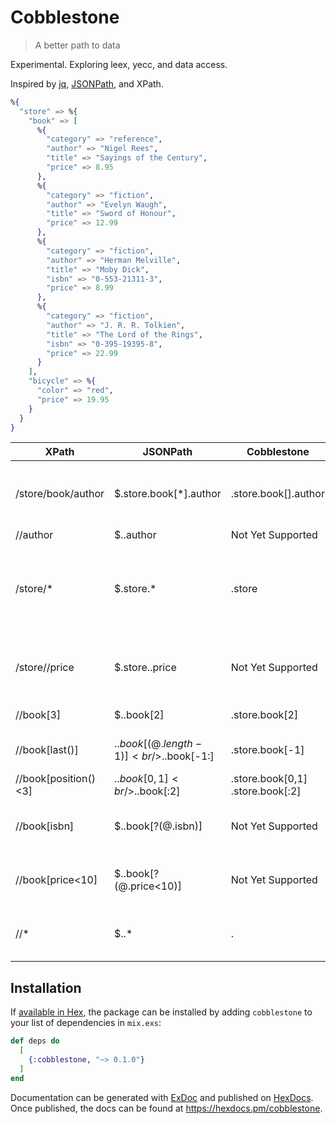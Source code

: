 # Cobblestone

> A better path to data

Experimental. Exploring leex, yecc, and data access.

Inspired by [jq](https://stedolan.github.io/jq/), [JSONPath](https://goessner.net/articles/JsonPath/), and XPath.

```elixir
%{
  "store" => %{
    "book" => [
      %{
        "category" => "reference",
        "author" => "Nigel Rees",
        "title" => "Sayings of the Century",
        "price" => 8.95
      },
      %{
        "category" => "fiction",
        "author" => "Evelyn Waugh",
        "title" => "Sword of Honour",
        "price" => 12.99
      },
      %{
        "category" => "fiction",
        "author" => "Herman Melville",
        "title" => "Moby Dick",
        "isbn" => "0-553-21311-3",
        "price" => 8.99
      },
      %{
        "category" => "fiction",
        "author" => "J. R. R. Tolkien",
        "title" => "The Lord of the Rings",
        "isbn" => "0-395-19395-8",
        "price" => 22.99
      }
    ],
    "bicycle" => %{
      "color" => "red",
      "price" => 19.95
    }
  }
}
```

| XPath                | JSONPath                                | Cobblestone                           | Result                                                      |
| -------------------- | --------------------------------------- | ------------------------------------- | ----------------------------------------------------------- |
| /store/book/author   | $.store.book[*].author                  | .store.book[].author                  | the authors of all books in the store                       |
| //author             | $..author                               | Not Yet Supported                     | all authors                                                 |
| /store/\*            | $.store.\*                              | .store                                | all things in store, which are some books and a red bicycle |
| /store//price        | $.store..price                          | Not Yet Supported                     | the price of everything in the store.                       |
| //book[3]            | $..book[2]                              | .store.book[2]                        | the third book                                              |
| //book[last()]       | $..book[(@.length-1)]<br />$..book[-1:] | .store.book[-1]                       | the last book in order.                                     |
| //book[position()<3] | $..book[0,1]<br />$..book[:2]           | .store.book[0,1]<br />.store.book[:2] | the first two books                                         |
| //book[isbn]         | $..book[?(@.isbn)]                      | Not Yet Supported                     | filter all books with isbn number                           |
| //book[price<10]     | $..book[?(@.price<10)]                  | Not Yet Supported                     | filter all books cheapier than 10                           |
| //\*                 | $..\*                                   | .                                     | all Elements in structure.                                  |

## Installation

If [available in Hex](https://hex.pm/docs/publish), the package can be installed
by adding `cobblestone` to your list of dependencies in `mix.exs`:

```elixir
def deps do
  [
    {:cobblestone, "~> 0.1.0"}
  ]
end
```

Documentation can be generated with [ExDoc](https://github.com/elixir-lang/ex_doc)
and published on [HexDocs](https://hexdocs.pm). Once published, the docs can
be found at <https://hexdocs.pm/cobblestone>.
